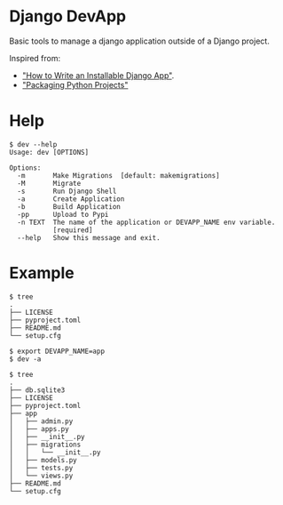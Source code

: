 # Django DevApp
Basic tools to manage a django application outside of a Django project.

Inspired from:
* ["How to Write an Installable Django App"](https://realpython.com/installable-django-app/#bootstrapping-django-outside-of-a-project).
* ["Packaging Python Projects"](https://packaging.python.org/en/latest/tutorials/packaging-projects/)

# Help
```
$ dev --help
Usage: dev [OPTIONS]

Options:
  -m       Make Migrations  [default: makemigrations]
  -M       Migrate
  -s       Run Django Shell
  -a       Create Application
  -b       Build Application
  -pp      Upload to Pypi
  -n TEXT  The name of the application or DEVAPP_NAME env variable.
           [required]
  --help   Show this message and exit.
```
# Example
```
$ tree
.
├── LICENSE
├── pyproject.toml
├── README.md
└── setup.cfg

$ export DEVAPP_NAME=app
$ dev -a

$ tree
.
├── db.sqlite3
├── LICENSE
├── pyproject.toml
├── app
│   ├── admin.py
│   ├── apps.py
│   ├── __init__.py
│   ├── migrations
│   │   └── __init__.py
│   ├── models.py
│   ├── tests.py
│   └── views.py
├── README.md
└── setup.cfg
```
